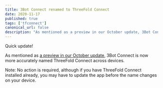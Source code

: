 ```yaml
---
title: 3Bot Connect renamed to ThreeFold Connect
date: 2020-11-17
published: true
tags: ['tfconnect']
canonical_url: false
description: "As mentioned as a preview in our October update, 3Bot Connect is now more accurately named ThreeFold Connect across devices."
---
```


Quick update!

As mentioned as [a preview in our October update](https://wiki.threefold.io/#/threefold_update_oct2020?id=_3bot-connect-app-updates-coming-in-november), 3Bot Connect is now more accurately named ThreeFold Connect across devices.

Note: No action is required, although if you have ThreeFold Connect installed already, you may have to update the app before the name changes on your device.
